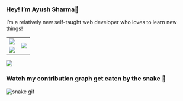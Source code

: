 ###  Hey! I’m Ayush Sharma👋
I’m a relatively new self-taught web developer who loves to learn new things!
<!--
**iamay/iamay** is a ✨ _special_ ✨ repository because its `README.md` (this file) appears on your GitHub profile.
Here are some ideas to get you started:
- 🔭 I’m currently working on ...
- 🌱 I’m currently learning ...
- 👯 I’m looking to collaborate on ...
- 🤔 I’m looking for help with ...
- 💬 Ask me about ...
- 📫 How to reach me: ...
- 😄 Pronouns: ...
- ⚡ Fun fact: ...

![kk](https://user-images.githubusercontent.com/100598965/175080784-9274ecb1-e43a-42c0-86b0-9026be2baa58.gif)
![I am GitHub Readme Generator's creator](https://c.tenor.com/Dhrbmr_t3tEAAAAd/forrest-gump-hello.gif)

<div class="tenor-gif-embed" data-postid="3479485" data-share-method="host" data-aspect-ratio="1.66667" data-width="100%"><a href="https://tenor.com/view/bruce-almighty-comedy-jim-carrey-angry-typing-gif-3479485">Angry Typing GIF</a>from <a href="https://tenor.com/search/bruce+almighty-gifs">Bruce Almighty GIFs</a></div> <script type="text/javascript" async src="https://tenor.com/embed.js"></script>
-->
<table>
  <tr>
    <td>
      <img src="https://github-readme-stats.vercel.app/api?username=iamay&show_icons=true&locale=en&theme=tokyonight" />
    </td>
    <td rowspan="2">
      <img src="https://github-readme-stats.vercel.app/api/top-langs/?username=iamay&langs_count=8&theme=tokyonight" />
    </td>
  <tr>
    <td>
      <img src="https://github-readme-streak-stats.herokuapp.com/?user=iamay&theme=tokyonight" />
    </td>
  </tr>
</table>
<img src="https://activity-graph.herokuapp.com/graph?username=iamay&theme=material-palenight&area=true" />


### Watch my contribution graph get eaten by the snake 🐍

![snake gif](https://github.com/iamay/iamay/blob/output/github-contribution-grid-snake.gif)
